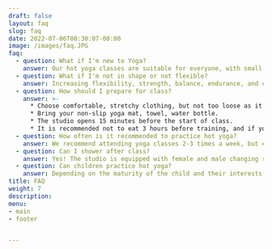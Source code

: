 ```yaml
---
draft: false
layout: faq
slug: faq
date: 2022-07-06T00:30:07-08:00
image: /images/faq.JPG
faq:
  - question: What if I'm new to Yoga?
    answer: Our hot yoga classes are suitable for everyone, with small groups and detailed, clear instructions from our instructors providing safety and support.
  - question: What if I'm not in shape or not flexible?
    answer: Increasing flexibility, strength, balance, endurance, and coordination is part of what happens with regular practice. It's important to start and allow the process to unfold!
  - question: How should I prepare for class?
    answer: >-
      * Choose comfortable, stretchy clothing, but not too loose as it gets soaked with sweat. Men wear shorts with a lining and a sleeveless shirt or a T-shirt, and women wear shorts or leggings with a sports top or T-shirt.
      * Bring your non-slip yoga mat, towel, water bottle.
      * The studio opens 15 minutes before the start of class.
      * It is recommended not to eat 3 hours before training, and if you need to eat, choose light food 1-2 hours before class.
  - question: How often is it recommended to practice hot yoga?
    answer: We recommend attending yoga classes 2-3 times a week, but even once a week definitely brings results.
  - question: Can I shower after class?
    answer: Yes! The studio is equipped with female and male changing rooms, each with its own showers and complimentary shower soaps and hygiene products.
  - question: Can children practice hot yoga?
    answer: Depending on the maturity of the child and their interests, a child around 12 years old and older can join adult classes.
title: FAQ
weight: 7
description: 
menu:
- main
- footer


---
```

